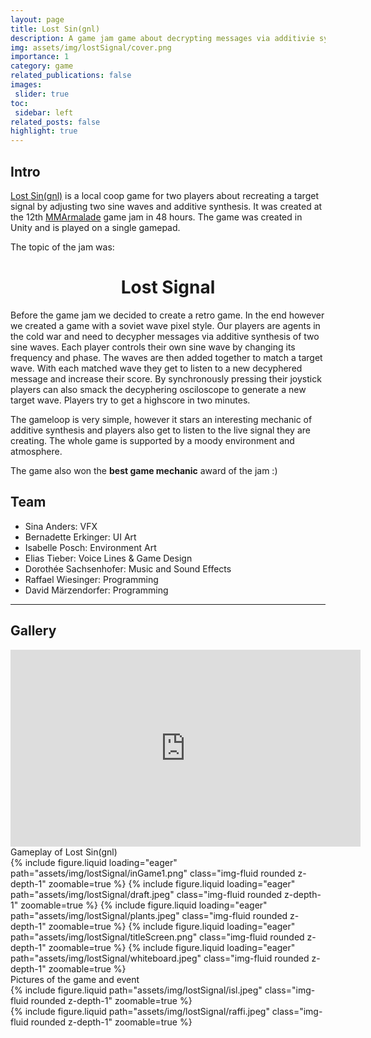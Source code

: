 ```yaml
---
layout: page
title: Lost Sin(gnl)
description: A game jam game about decrypting messages via additivie synthesis.
img: assets/img/lostSignal/cover.png
importance: 1
category: game
related_publications: false
images:
 slider: true
toc:
 sidebar: left
related_posts: false
highlight: true
---
```


## Intro

<a href="https://sinaistanders.itch.io/lost-singnl">Lost Sin(gnl)</a> is a local coop game for two players about recreating a target signal by adjusting two sine waves and additive synthesis. It was created at the 12th <a href="https://itch.io/jam/12th-mmarmalade">MMArmalade</a> game jam in 48 hours. The game was created in Unity and is played on a single gamepad.

The topic of the jam was:

<h1 style="text-align:center"><b>Lost Signal</b></h1>

Before the game jam we decided to create a retro game. In the end however we created a game with a soviet wave pixel style. Our players are agents in the cold war and need to decypher messages via additive synthesis of two sine waves. Each player controls their own sine wave by changing its frequency and phase. The waves are then added together to match a target wave. With each matched wave they get to listen to a new decyphered message and increase their score. By synchronously pressing their joystick players can also smack the decyphering osciloscope to generate a new target wave. Players try to get a highscore in two minutes.

The gameloop is very simple, however it stars an interesting mechanic of additive synthesis and players also get to listen to the live signal they are creating. The whole game is supported by a moody environment and atmosphere.

The game also won the **best game mechanic** award of the jam :) 

## Team
- Sina Anders: VFX
- Bernadette Erkinger: UI Art
- Isabelle Posch: Environment Art
- Elias Tieber: Voice Lines & Game Design
- Dorothée Sachsenhofer: Music and Sound Effects
- Raffael Wiesinger: Programming
- David Märzendorfer: Programming



---

## Gallery

<iframe width="560" height="315" src="https://www.youtube.com/embed/NYHBL7Fkv4g?si=yRoa6ap6iO-d6nWd" title="YouTube video player" frameborder="0" allow="accelerometer; autoplay; clipboard-write; encrypted-media; gyroscope; picture-in-picture; web-share" referrerpolicy="strict-origin-when-cross-origin" allowfullscreen></iframe>
<div class="caption">
    Gameplay of Lost Sin(gnl)
</div>

<swiper-container keyboard="true" navigation="true" pagination="true" pagination-clickable="true" pagination-dynamic-bullets="true" rewind="true">
  <swiper-slide>{% include figure.liquid loading="eager" path="assets/img/lostSignal/inGame1.png" class="img-fluid rounded z-depth-1" zoomable=true %}</swiper-slide>
  <swiper-slide>{% include figure.liquid loading="eager" path="assets/img/lostSignal/draft.jpeg" class="img-fluid rounded z-depth-1" zoomable=true %}</swiper-slide>
  <swiper-slide>{% include figure.liquid loading="eager" path="assets/img/lostSignal/plants.jpeg" class="img-fluid rounded z-depth-1" zoomable=true %}</swiper-slide>
  <swiper-slide>{% include figure.liquid loading="eager" path="assets/img/lostSignal/titleScreen.png" class="img-fluid rounded z-depth-1" zoomable=true %}</swiper-slide>
  <swiper-slide>{% include figure.liquid loading="eager" path="assets/img/lostSignal/whiteboard.jpeg" class="img-fluid rounded z-depth-1" zoomable=true %}</swiper-slide>
 
  </swiper-container>
<div class="caption">
    Pictures of the game and event
</div>

<div class="row mt-3">
    <div class="col-sm mt-3 mt-md-0">
        {% include figure.liquid path="assets/img/lostSignal/isl.jpeg" class="img-fluid rounded z-depth-1" zoomable=true %}
    </div>
    <div class="col-sm mt-3 mt-md-0">
        {% include figure.liquid path="assets/img/lostSignal/raffi.jpeg" class="img-fluid rounded z-depth-1" zoomable=true %}
    </div>
</div>


